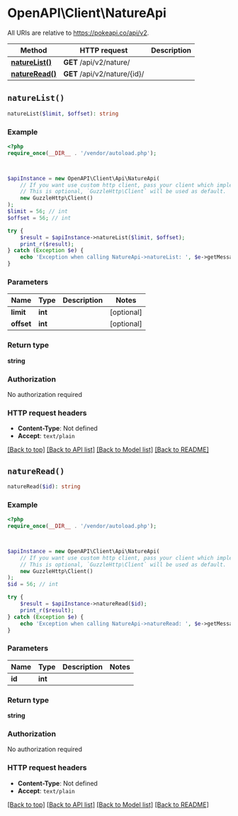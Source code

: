 # OpenAPI\Client\NatureApi

All URIs are relative to https://pokeapi.co/api/v2.

Method | HTTP request | Description
------------- | ------------- | -------------
[**natureList()**](NatureApi.md#natureList) | **GET** /api/v2/nature/ | 
[**natureRead()**](NatureApi.md#natureRead) | **GET** /api/v2/nature/{id}/ | 


## `natureList()`

```php
natureList($limit, $offset): string
```



### Example

```php
<?php
require_once(__DIR__ . '/vendor/autoload.php');



$apiInstance = new OpenAPI\Client\Api\NatureApi(
    // If you want use custom http client, pass your client which implements `GuzzleHttp\ClientInterface`.
    // This is optional, `GuzzleHttp\Client` will be used as default.
    new GuzzleHttp\Client()
);
$limit = 56; // int
$offset = 56; // int

try {
    $result = $apiInstance->natureList($limit, $offset);
    print_r($result);
} catch (Exception $e) {
    echo 'Exception when calling NatureApi->natureList: ', $e->getMessage(), PHP_EOL;
}
```

### Parameters

Name | Type | Description  | Notes
------------- | ------------- | ------------- | -------------
 **limit** | **int**|  | [optional]
 **offset** | **int**|  | [optional]

### Return type

**string**

### Authorization

No authorization required

### HTTP request headers

- **Content-Type**: Not defined
- **Accept**: `text/plain`

[[Back to top]](#) [[Back to API list]](../../README.md#endpoints)
[[Back to Model list]](../../README.md#models)
[[Back to README]](../../README.md)

## `natureRead()`

```php
natureRead($id): string
```



### Example

```php
<?php
require_once(__DIR__ . '/vendor/autoload.php');



$apiInstance = new OpenAPI\Client\Api\NatureApi(
    // If you want use custom http client, pass your client which implements `GuzzleHttp\ClientInterface`.
    // This is optional, `GuzzleHttp\Client` will be used as default.
    new GuzzleHttp\Client()
);
$id = 56; // int

try {
    $result = $apiInstance->natureRead($id);
    print_r($result);
} catch (Exception $e) {
    echo 'Exception when calling NatureApi->natureRead: ', $e->getMessage(), PHP_EOL;
}
```

### Parameters

Name | Type | Description  | Notes
------------- | ------------- | ------------- | -------------
 **id** | **int**|  |

### Return type

**string**

### Authorization

No authorization required

### HTTP request headers

- **Content-Type**: Not defined
- **Accept**: `text/plain`

[[Back to top]](#) [[Back to API list]](../../README.md#endpoints)
[[Back to Model list]](../../README.md#models)
[[Back to README]](../../README.md)
